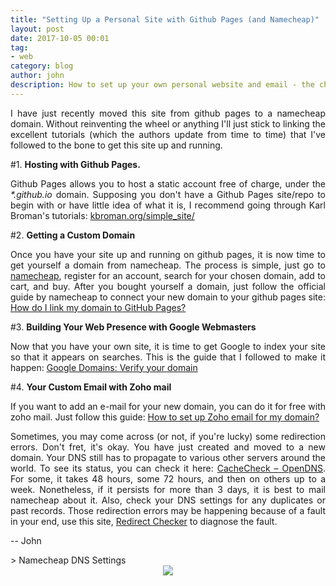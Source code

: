 ```yaml
---
title: "Setting Up a Personal Site with Github Pages (and Namecheap)"
layout: post
date: 2017-10-05 00:01
tag:
- web
category: blog
author: john
description: How to set up your own personal website and email - the cheapskate way. 
---
```


<p align="justify">I have just recently moved this site from github pages to a namecheap domain. Without reinventing the wheel or anything I'll just stick to linking the excellent tutorials (which the authors update from time to time) that I've followed to the bone to get this site up and running.</p>

<p align="justify">#1. <strong>Hosting with Github Pages. </strong></p> 
<p align="justify">Github Pages allows you to host a static account free of charge, under the <i>*.github.io</i> domain. Supposing you don't have a Github Pages site/repo to begin with or have little idea of what it is, I recommend going through Karl Broman's tutorials: <a href="http://kbroman.org/simple_site/">kbroman.org/simple_site/</a></p>

<p align="justify">#2. <strong>Getting a Custom Domain</strong></p>
<p align="justify">Once you have your site up and running on github pages, it is now time to get yourself a domain from namecheap. The process is simple, just go to <a href="https://www.namecheap.com">namecheap</a>, register for an account, search for your chosen domain, add to cart, and buy. After you bought yourself a domain, just follow the official guide by namecheap to connect your new domain to your github pages site: <a href="https://www.namecheap.com/support/knowledgebase/article.aspx/9645/2208/how-do-i-link-my-domain-to-github-pages">How do I link my domain to GitHub Pages?</a></p>

<p align="justify">#3. <strong>Building Your Web Presence with Google Webmasters</strong></p>
<p align="justify">Now that you have your own site, it is time to get Google to index your site so that it appears on searches. This is the guide that I followed to make it happen: <a href="https://support.google.com/a/answer/6248925?hl=en">Google Domains: Verify your domain</a></p>

<p align="justify">#4. <strong>Your Custom Email with Zoho mail</strong></p>
<p align="justify">If you want to add an e-mail for your new domain, you can do it for free with zoho mail. Just follow this guide: <a href="https://www.namecheap.com/support/knowledgebase/article.aspx/9758/2208/how-to-set-up-zoho-email-for-my-domain">How to set up Zoho email for my domain?</a></p>

<p align="justify">Sometimes, you may come across (or not, if you're lucky) some redirection errors. Don't fret, it's okay. You have just created and moved to a new domain. Your DNS still has to propagate to various other servers around the world. To see its status, you can check it here: <a href="http://cachecheck.opendns.com/">CacheCheck – OpenDNS</a>. For some, it takes 48 hours, some 72 hours, and then on others up to a week. Nonetheless, if it persists for more than 3 days, it is best to mail namecheap about it. Also, check your DNS settings for any duplicates or past records. Those redirection errors may be happening because of a fault in your end, use this site, <a href="http://www.redirect-checker.org">Redirect Checker</a> to diagnose the fault.</p>

<p align="justify">-- John</p>
> Namecheap DNS Settings
<div align="center"><img src="https://i.imgur.com/iVhB4TG.png"></div>
